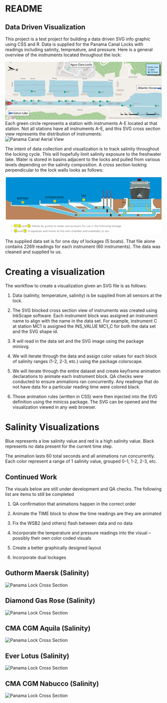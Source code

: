 README
================

## Data Driven Visualization

This project is a test project for building a data driven SVG info
graphic using CSS and R. Data is supplied for the Panama Canal Locks
with readings including salinity, tempreature, and pressure. Here is a
general overview of the instruments located throughout the lock:

![Panama Canal Aerial View](References/overview_map.png) Each green
circle represents a station with instruments A-E located at that
station. Not all stations have all instruments A-E, and this SVG cross
section view represents the distribution of instruments: ![Panama Canal
Aerial View](man/figures/total_lock_cross_section.svg)

The intent of data collection and visualization is to track salinity
throughout the locking cycle. This will hopefully limit salinity
exposure to the freshwater lake. Water is stored in basins adjacent to
the locks and pulled from various levels depending on the salinity
composition. A cross section looking perpendicular to the lock walls
looks as follows:

![Panama Lock Cross Section](References/panama_canal.png)

The supplied data set is for one day of lockages (5 boats). That file
alone contains 2269 readings for each instrument (60 instruments). The
data was cleaned and supplied to us.

# Creating a visualization

The workflow to create a visualization given an SVG file is as follows:

1.  Data (salinity, temperature, salinity) is be supplied from all
    sensors at the lock.

2.  The SVG blocked cross section view of instruments was created using
    InkScape software. Each instrument block was assigned an instrument
    name to align with the name in the data set. For example, instrument
    C at station MC1 is assigned the INS_VALUE MC1_C for both the data
    set and the SVG shape id.

3.  R will read in the data set and the SVG image using the package
    minisvg.

4.  We will iterate through the data and assign color values for each
    block of salinity ranges (1-2, 2-3, etc.) using the package
    colorscape.

5.  We will iterate through the entire dataset and create keyframe
    animation declarations to animate each instrument block. QA checks
    were conducted to ensure animations ran concurrently. Any readings
    that do not have data for a particular reading time were colored
    black.

6.  Those animation rules (written in CSS) were then injected into the
    SVG definition using the minicss package. The SVG can be opened and
    the visualization viewed in any web browser.

# Salinity Visualizations

Blue represents a low salinity value and red is a high salinity value.
Black represents no data present for the current time step.

The animation lasts 60 total seconds and all animations run
concurrently. Each color represent a range of 1 salinity value, grouped
0-1, 1-2, 2-3, etc.

## Continued Work

The visuals below are still under development and QA checks. The
following list are items to still be completed

1.  QA confirmation that animations happen in the correct order

2.  Animate the TIME block to show the time readings are they are
    animated

3.  Fix the WSB2 (and others) flash between data and no data

4.  Incorporate the temperature and pressure readings into the visual –
    possibly their own color coded visuals

5.  Create a better graphically designed layout

6.  Incorporate dual lockages

## Guthorm Maersk (Salinity)

![Panama Lock Cross Section](man/figures/GUTHORM%20MAERSK_total_new.svg)

## Diamond Gas Rose (Salinity)

![Panama Lock Cross
Section](man/figures/DIAMOND%20GAS%20ROSE_total_new.svg)

## CMA CGM Aquila (Salinity)

![Panama Lock Cross
Section](man/figures/CMA%20CGM%20AQUILA_total_new.svg)

## Ever Lotus (Salinity)

![Panama Lock Cross Section](man/figures/EVER%20LOTUS_total_new.svg)

## CMA CGM Nabucco (Salinity)

![Panama Lock Cross
Section](man/figures/CMA%20CGM%20NABUCCO_total_new.svg)
